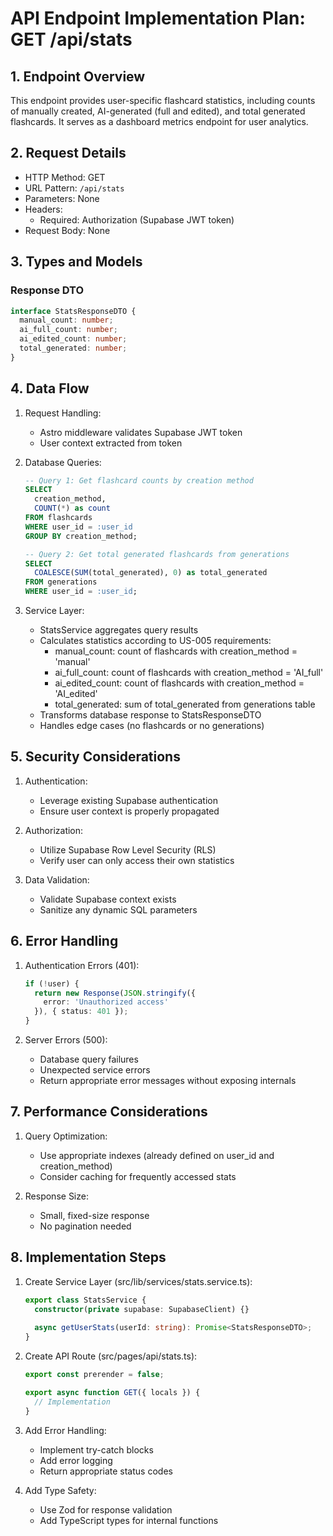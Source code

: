 # API Endpoint Implementation Plan: GET /api/stats

## 1. Endpoint Overview
This endpoint provides user-specific flashcard statistics, including counts of manually created, AI-generated (full and edited), and total generated flashcards. It serves as a dashboard metrics endpoint for user analytics.

## 2. Request Details
- HTTP Method: GET
- URL Pattern: `/api/stats`
- Parameters: None
- Headers:
  - Required: Authorization (Supabase JWT token)
- Request Body: None

## 3. Types and Models
### Response DTO
```typescript
interface StatsResponseDTO {
  manual_count: number;
  ai_full_count: number;
  ai_edited_count: number;
  total_generated: number;
}
```

## 4. Data Flow
1. Request Handling:
   - Astro middleware validates Supabase JWT token
   - User context extracted from token
   
2. Database Queries:
   ```sql
   -- Query 1: Get flashcard counts by creation method
   SELECT 
     creation_method,
     COUNT(*) as count
   FROM flashcards
   WHERE user_id = :user_id
   GROUP BY creation_method;

   -- Query 2: Get total generated flashcards from generations
   SELECT 
     COALESCE(SUM(total_generated), 0) as total_generated
   FROM generations
   WHERE user_id = :user_id;
   ```

3. Service Layer:
   - StatsService aggregates query results
   - Calculates statistics according to US-005 requirements:
     * manual_count: count of flashcards with creation_method = 'manual'
     * ai_full_count: count of flashcards with creation_method = 'AI_full'
     * ai_edited_count: count of flashcards with creation_method = 'AI_edited'
     * total_generated: sum of total_generated from generations table
   - Transforms database response to StatsResponseDTO
   - Handles edge cases (no flashcards or no generations)

## 5. Security Considerations
1. Authentication:
   - Leverage existing Supabase authentication
   - Ensure user context is properly propagated
   
2. Authorization:
   - Utilize Supabase Row Level Security (RLS)
   - Verify user can only access their own statistics
   
3. Data Validation:
   - Validate Supabase context exists
   - Sanitize any dynamic SQL parameters

## 6. Error Handling
1. Authentication Errors (401):
   ```typescript
   if (!user) {
     return new Response(JSON.stringify({ 
       error: 'Unauthorized access' 
     }), { status: 401 });
   }
   ```

2. Server Errors (500):
   - Database query failures
   - Unexpected service errors
   - Return appropriate error messages without exposing internals

## 7. Performance Considerations
1. Query Optimization:
   - Use appropriate indexes (already defined on user_id and creation_method)
   - Consider caching for frequently accessed stats
   
2. Response Size:
   - Small, fixed-size response
   - No pagination needed

## 8. Implementation Steps

1. Create Service Layer (src/lib/services/stats.service.ts):
   ```typescript
   export class StatsService {
     constructor(private supabase: SupabaseClient) {}
     
     async getUserStats(userId: string): Promise<StatsResponseDTO>;
   }
   ```

2. Create API Route (src/pages/api/stats.ts):
   ```typescript
   export const prerender = false;
   
   export async function GET({ locals }) {
     // Implementation
   }
   ```

3. Add Error Handling:
   - Implement try-catch blocks
   - Add error logging
   - Return appropriate status codes

4. Add Type Safety:
   - Use Zod for response validation
   - Add TypeScript types for internal functions

